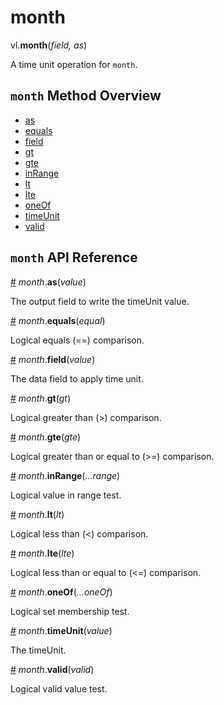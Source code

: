 # month

vl.<b>month</b>(<em>field, as</em>)

A time unit operation for <code>month</code>.

## <code>month</code> Method Overview

* <a href="#as">as</a>
* <a href="#equals">equals</a>
* <a href="#field">field</a>
* <a href="#gt">gt</a>
* <a href="#gte">gte</a>
* <a href="#inRange">inRange</a>
* <a href="#lt">lt</a>
* <a href="#lte">lte</a>
* <a href="#oneOf">oneOf</a>
* <a href="#timeUnit">timeUnit</a>
* <a href="#valid">valid</a>

## <code>month</code> API Reference

<a id="as" href="#as">#</a>
<em>month</em>.<b>as</b>(<em>value</em>)

The output field to write the timeUnit value.

<a id="equals" href="#equals">#</a>
<em>month</em>.<b>equals</b>(<em>equal</em>)

Logical equals (==) comparison.

<a id="field" href="#field">#</a>
<em>month</em>.<b>field</b>(<em>value</em>)

The data field to apply time unit.

<a id="gt" href="#gt">#</a>
<em>month</em>.<b>gt</b>(<em>gt</em>)

Logical greater than (>) comparison.

<a id="gte" href="#gte">#</a>
<em>month</em>.<b>gte</b>(<em>gte</em>)

Logical greater than or equal to (>=) comparison.

<a id="inRange" href="#inRange">#</a>
<em>month</em>.<b>inRange</b>(<em>...range</em>)

Logical value in range test.

<a id="lt" href="#lt">#</a>
<em>month</em>.<b>lt</b>(<em>lt</em>)

Logical less than (<) comparison.

<a id="lte" href="#lte">#</a>
<em>month</em>.<b>lte</b>(<em>lte</em>)

Logical less than or equal to (<=) comparison.

<a id="oneOf" href="#oneOf">#</a>
<em>month</em>.<b>oneOf</b>(<em>...oneOf</em>)

Logical set membership test.

<a id="timeUnit" href="#timeUnit">#</a>
<em>month</em>.<b>timeUnit</b>(<em>value</em>)

The timeUnit.

<a id="valid" href="#valid">#</a>
<em>month</em>.<b>valid</b>(<em>valid</em>)

Logical valid value test.

